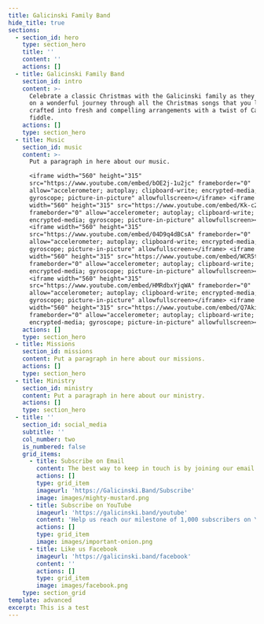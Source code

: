 ```yaml
---
title: Galicinski Family Band
hide_title: true
sections:
  - section_id: hero
    type: section_hero
    title: ''
    content: ''
    actions: []
  - title: Galicinski Family Band
    section_id: intro
    content: >-
      Celebrate a classic Christmas with the Galicinski family as they take you
      on a wonderful journey through all the Christmas songs that you love best,
      crafted into fresh and compelling arrangements with a twist of Cape Breton
      fiddle.
    actions: []
    type: section_hero
  - title: Music
    section_id: music
    content: >-
      Put a paragraph in here about our music.

      <iframe width="560" height="315"
      src="https://www.youtube.com/embed/bOE2j-1u2jc" frameborder="0"
      allow="accelerometer; autoplay; clipboard-write; encrypted-media;
      gyroscope; picture-in-picture" allowfullscreen></iframe> <iframe
      width="560" height="315" src="https://www.youtube.com/embed/Kk-c23H79Ow"
      frameborder="0" allow="accelerometer; autoplay; clipboard-write;
      encrypted-media; gyroscope; picture-in-picture" allowfullscreen></iframe>
      <iframe width="560" height="315"
      src="https://www.youtube.com/embed/04D9q4dBCsA" frameborder="0"
      allow="accelerometer; autoplay; clipboard-write; encrypted-media;
      gyroscope; picture-in-picture" allowfullscreen></iframe> <iframe
      width="560" height="315" src="https://www.youtube.com/embed/WCR5taP-th4"
      frameborder="0" allow="accelerometer; autoplay; clipboard-write;
      encrypted-media; gyroscope; picture-in-picture" allowfullscreen></iframe>
      <iframe width="560" height="315"
      src="https://www.youtube.com/embed/HMRdbxYjqWA" frameborder="0"
      allow="accelerometer; autoplay; clipboard-write; encrypted-media;
      gyroscope; picture-in-picture" allowfullscreen></iframe> <iframe
      width="560" height="315" src="https://www.youtube.com/embed/Q7AkiYO4geA"
      frameborder="0" allow="accelerometer; autoplay; clipboard-write;
      encrypted-media; gyroscope; picture-in-picture" allowfullscreen></iframe>
    actions: []
    type: section_hero
  - title: Missions
    section_id: missions
    content: Put a paragraph in here about our missions.
    actions: []
    type: section_hero
  - title: Ministry
    section_id: ministry
    content: Put a paragraph in here about our ministry.
    actions: []
    type: section_hero
  - title: ''
    section_id: social_media
    subtitle: ''
    col_number: two
    is_numbered: false
    grid_items:
      - title: Subscribe on Email
        content: The best way to keep in touch is by joining our email list.
        actions: []
        type: grid_item
        imageurl: 'https://Galicinski.Band/Subscribe'
        image: images/mighty-mustard.png
      - title: Subscribe on YouTube
        imageurl: 'https://galicinski.band/youtube'
        content: 'Help us reach our milestone of 1,000 subscribers on YouTube!'
        actions: []
        type: grid_item
        image: images/important-onion.png
      - title: Like us Facebook
        imageurl: 'https://galicinski.band/facebook'
        content: ''
        actions: []
        type: grid_item
        image: images/facebook.png
    type: section_grid
template: advanced
excerpt: This is a test
---
```

